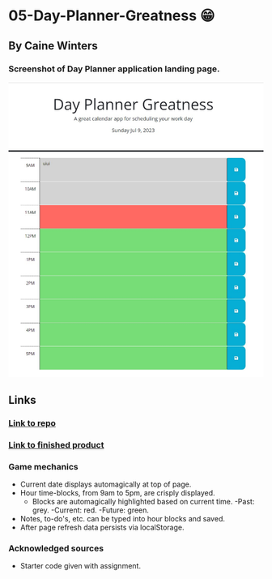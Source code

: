 # 05-Day-Planner-Greatness :grin:
## By Caine Winters


### Screenshot of Day Planner application landing page.
![Screenshot of Day Planner application landing page.](./assets/img/404.jpg)

## Links
### [Link to repo](https://github.com/elcaine/05-Day-Planner)
### [Link to finished product](https://elcaine.github.io/05-Day-Planner/)

### Game mechanics
- Current date displays automagically at top of page.
- Hour time-blocks, from 9am to 5pm, are crisply displayed.
    - Blocks are automagically highlighted based on current time.
        -Past: grey.
        -Current: red.
        -Future: green.
- Notes, to-do's, etc. can be typed into hour blocks and saved.
- After page refresh data persists via localStorage.


### Acknowledged sources
- Starter code given with assignment.
